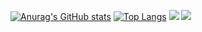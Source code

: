 
[![Anurag's GitHub stats](https://github-readme-stats.vercel.app/api?username=ryuichi3811&show_icons=true)](https://github.com/ryuichi3811)
[![Top Langs](https://github-readme-stats.vercel.app/api/top-langs/?username=ryuichi3811&layout=compact)](https://github.com/ryuichi3811)
[![](http://github-profile-summary-cards.vercel.app/api/cards/productive-time?username=ryuichi3811&utcOffset=9)](https://github.com/ryuichi3811)
[![](http://github-profile-summary-cards.vercel.app/api/cards/profile-details?username=ryuichi3811)](https://github.com/ryuichi3811)
